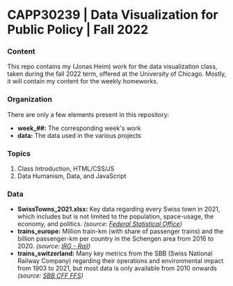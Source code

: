 # CAPP30239 | Data Visualization for Public Policy | Fall 2022

### Content

This repo contains my (Jonas Heim) work for the data visualization class, taken during the fall 2022 term, offered at the University of Chicago. Mostly, it will contain my content for the weekly homeworks.

### Organization
There are only a few elements present in this repository:
- **week_##:** The corresponding week's work
- **data:** The data used in the various projects

### Topics
1. Class Introduction, HTML/CSS/JS
2. Data Humanism, Data, and JavaScript

### Data
- **SwissTowns_2021.xlsx:** Key data regarding every Swiss town in 2021, which includes but is not limited to the population, space-usage, the economy, and politics. *(source: [Federal Statistical Office](https://www.bfs.admin.ch/bfs/en/home.html))*
- **trains_europe:** Million train-km (with share of passenger trains) and the billion passenger-km per country in the Schengen area from 2016 to 2020. *(source: [IRG - Rail](https://www.irg-rail.eu/irg))*
- **trains_switzerland:** Many key metrics from the SBB (Swiss National Railway Company) regarding their operations and environmental impact from 1903 to 2021, but most data is only available from 2010 onwards *(source: [SBB CFF FFS](https://www.sbb.ch/en/home.html))*

